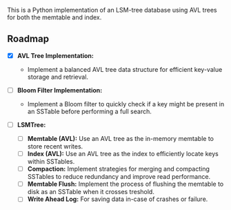 This is a Python implementation of an LSM-tree database using AVL trees for both the memtable and index.

## Roadmap

- [x]  **AVL Tree Implementation:**
   - Implement a balanced AVL tree data structure for efficient key-value storage and retrieval.

- [ ]  **Bloom Filter Implementation:**
   - Implement a Bloom filter to quickly check if a key might be present in an SSTable before performing a full search.

- [ ]  **LSMTree:**
   - [ ] **Memtable (AVL):** Use an AVL tree as the in-memory memtable to store recent writes.
   - [ ] **Index (AVL):** Use an AVL tree as the index to efficiently locate keys within SSTables.
   - [ ] **Compaction:** Implement strategies for merging and compacting SSTables to reduce redundancy and improve read performance.
   - [ ] **Memtable Flush:** Implement the process of flushing the memtable to disk as an SSTable when it crosses treshold.
   - [ ] **Write Ahead Log:** For saving data in-case of crashes or failure.

